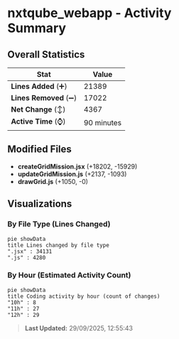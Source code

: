 # nxtqube_webapp - Activity Summary 

## Overall Statistics

| Stat                   | Value                                                             |
| ---------------------- | ----------------------------------------------------------------- |
| **Lines Added** (➕)   | 21389                                          |
| **Lines Removed** (➖) | 17022                                        |
| **Net Change** (↕)    | 4367                |
| **Active Time** (⌚)   | 90 minutes |


## Modified Files
- **createGridMission.jsx** (+18202, -15929)
- **updateGridMission.js** (+2137, -1093)
- **drawGrid.js** (+1050, -0)

## Visualizations

### By File Type (Lines Changed)

```mermaid
pie showData
title Lines changed by file type
".jsx" : 34131
".js" : 4280
```

### By Hour (Estimated Activity Count)

```mermaid
pie showData
title Coding activity by hour (count of changes)
"10h" : 8
"11h" : 27
"12h" : 29
```


> **Last Updated:** 29/09/2025, 12:55:43